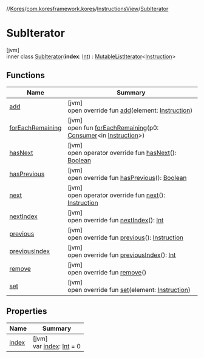 //[Kores](../../../../index.md)/[com.koresframework.kores](../../index.md)/[InstructionsView](../index.md)/[SubIterator](index.md)

# SubIterator

[jvm]\
inner class [SubIterator](index.md)(**index**: [Int](https://kotlinlang.org/api/latest/jvm/stdlib/kotlin/-int/index.html)) : [MutableListIterator](https://kotlinlang.org/api/latest/jvm/stdlib/kotlin.collections/-mutable-list-iterator/index.html)<[Instruction](../../-instruction/index.md)>

## Functions

| Name | Summary |
|---|---|
| [add](add.md) | [jvm]<br>open override fun [add](add.md)(element: [Instruction](../../-instruction/index.md)) |
| [forEachRemaining](index.md#685657530%2FFunctions%2F-1216412040) | [jvm]<br>open fun [forEachRemaining](index.md#685657530%2FFunctions%2F-1216412040)(p0: [Consumer](https://docs.oracle.com/javase/8/docs/api/java/util/function/Consumer.html)<in [Instruction](../../-instruction/index.md)>) |
| [hasNext](has-next.md) | [jvm]<br>open operator override fun [hasNext](has-next.md)(): [Boolean](https://kotlinlang.org/api/latest/jvm/stdlib/kotlin/-boolean/index.html) |
| [hasPrevious](has-previous.md) | [jvm]<br>open override fun [hasPrevious](has-previous.md)(): [Boolean](https://kotlinlang.org/api/latest/jvm/stdlib/kotlin/-boolean/index.html) |
| [next](next.md) | [jvm]<br>open operator override fun [next](next.md)(): [Instruction](../../-instruction/index.md) |
| [nextIndex](next-index.md) | [jvm]<br>open override fun [nextIndex](next-index.md)(): [Int](https://kotlinlang.org/api/latest/jvm/stdlib/kotlin/-int/index.html) |
| [previous](previous.md) | [jvm]<br>open override fun [previous](previous.md)(): [Instruction](../../-instruction/index.md) |
| [previousIndex](previous-index.md) | [jvm]<br>open override fun [previousIndex](previous-index.md)(): [Int](https://kotlinlang.org/api/latest/jvm/stdlib/kotlin/-int/index.html) |
| [remove](remove.md) | [jvm]<br>open override fun [remove](remove.md)() |
| [set](set.md) | [jvm]<br>open override fun [set](set.md)(element: [Instruction](../../-instruction/index.md)) |

## Properties

| Name | Summary |
|---|---|
| [index](--index--.md) | [jvm]<br>var [index](--index--.md): [Int](https://kotlinlang.org/api/latest/jvm/stdlib/kotlin/-int/index.html) = 0 |
